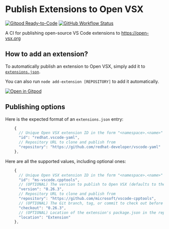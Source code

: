 # Publish Extensions to Open VSX

[![Gitpod Ready-to-Code](https://img.shields.io/badge/Gitpod-ready--to--code-blue?logo=gitpod)](https://gitpod.io/#https://github.com/open-vsx/publish-extensions)
[![GitHub Workflow Status](https://github.com/open-vsx/publish-extensions/workflows/Publish%20extensions%20to%20open-vsx.org/badge.svg)](https://github.com/open-vsx/publish-extensions/actions?query=workflow%3A%22Publish+extensions+to+open-vsx.org%22)

A CI for publishing open-source VS Code extensions to https://open-vsx.org

## How to add an extension?

To automatically publish an extension to Open VSX, simply add it to [`extensions.json`](./extensions.json).

You can also run `node add-extension [REPOSITORY]` to add it automatically.

[![Open in Gitpod](https://gitpod.io/button/open-in-gitpod.svg)](https://gitpod.io/#https://github.com/open-vsx/publish-extensions)

## Publishing options

Here is the expected format of an `extensions.json` entry:

```js
    {
      // Unique Open VSX extension ID in the form "<namespace>.<name>"
      "id": "redhat.vscode-yaml",
      // Repository URL to clone and publish from
      "repository": "https://github.com/redhat-developer/vscode-yaml"
    },
```

Here are all the supported values, including optional ones:

```js
    {
      // Unique Open VSX extension ID in the form "<namespace>.<name>"
      "id": "ms-vscode.cpptools",
      // (OPTIONAL) The version to publish to Open VSX (defaults to the package.json version)
      "version": "0.26.3",
      // Repository URL to clone and publish from
      "repository": "https://github.com/microsoft/vscode-cpptools",
      // (OPTIONAL) The Git branch, tag, or commit to check out before publishing (defaults to the repository's default branch)
      "checkout": "0.26.3",
      // (OPTIONAL) Location of the extension's package.json in the repository (defaults to the repository's root directory)
      "location": "Extension"
    },
```
